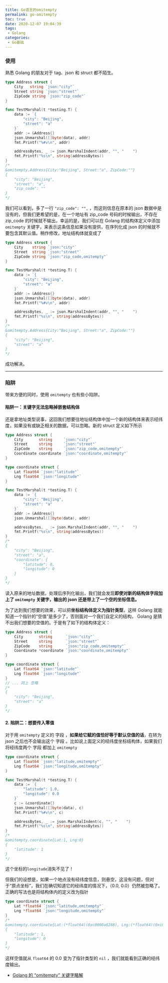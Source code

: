 ```yaml
---
title: Go语言的omitempty
permalink: go-omitempty
toc: true
date: 2020-12-07 19:04:39
tags:
 - Golang
categories:
 - Go基础
---
```


<!--more-->

### 使用

熟悉 Golang 的朋友对于 tag、json 和 struct 都不陌生。

```go
type Address struct {
	City   string `json:"city"`
	Street string `json:"street"`
	ZipCode string `json:"zip_code"`
}

func TestMarshal(t *testing.T) {
	data := `{
        "city": "Beijing",
        "street": "a"
    }`
	addr := &Address{}
	json.Unmarshal([]byte(data), addr)
	fmt.Printf("%#v\n", addr)

	addressBytes, _ := json.MarshalIndent(addr, "", "    ")
	fmt.Printf("%s\n", string(addressBytes))
}
/*
&omitempty.Address{City:"Beijing", Street:"a", ZipCode:""}
{
    "city": "Beijing",
    "street": "a",
    "zip_code": ""
}
*/
```

我们可以看到，多了一行 `"zip_code": "",` ，而这则信息在原本的 json 数据中是没有的，但我们更希望的是，在一个地址有 zip_code 号码的时候输出，不存在 zip_code 的时候就不输出，幸运的是，我们可以在 Golang 的结构体定义中添加 `omitempty` 关键字，来表示这条信息如果没有提供，在序列化成 json 的时候就不要包含其默认值。稍作修改，地址结构体就变成了

```go
type Address struct {
	City    string `json:"city"`
	Street  string `json:"street"`
	ZipCode string `json:"zip_code,omitempty"`
}

func TestMarshal(t *testing.T) {
	data := `{
        "city": "Beijing",
        "street": "a"
    }`
	addr := &Address{}
	json.Unmarshal([]byte(data), addr)
	fmt.Printf("%#v\n", addr)

	addressBytes, _ := json.MarshalIndent(addr, "", "    ")
	fmt.Printf("%s\n", string(addressBytes))
}
/*
&omitempty.Address{City:"Beijing", Street:"a", ZipCode:""}
{
    "city": "Beijing",
    "street": "a"
}
*/
```

成功解决。



<hr>

### 陷阱

带来方便的同时，使用 `omitempty` 也有些小陷阱。

#### 陷阱一：关键字无法忽略掉嵌套结构体

还是拿地址类型说事，这回我们想要往地址结构体中加一个新的结构体来表示经纬度，如果没有或缺乏相关的数据，可以忽略。新的 struct 定义如下所示

```go
type Address struct {
	City       string     `json:"city"`
	Street     string     `json:"street"`
	ZipCode    string     `json:"zip_code,omitempty"`
	Coordinate coordinate `json:"coordinate,omitempty"`
}

type coordinate struct {
	Lat float64 `json:"latitude"`
	Lng float64 `json:"longitude"`
}

func TestMarshal(t *testing.T) {
	data := `{
        "city": "Beijing",
        "street": "a"
    }`
	addr := &Address{}
	json.Unmarshal([]byte(data), addr)

	addressBytes, _ := json.MarshalIndent(addr, "", "    ")
	fmt.Printf("%s\n", string(addressBytes))
}
/*
{
    "city": "Beijing",
    "street": "a",
    "coordinate": {
        "latitude": 0,
        "longitude": 0
    }
}
*/
```

读入原来的地址数据，处理后序列化输出，我们就会发现**即使对新的结构体字段加上了 `omitempty` 关键字，输出的 json 还是带上了一个空的坐标信息。**

为了达到我们想要的效果，可以把**坐标结构体定义为指针类型**，这样 Golang 就能知道一个指针的“空值”是多少了，否则面对一个我们自定义的结构， Golang 是猜不出我们想要的空值的。于是有了如下的结构体定义：

```go
type Address struct {
	City       string      `json:"city"`
	Street     string      `json:"street"`
	ZipCode    string      `json:"zip_code,omitempty"`
	Coordinate *coordinate `json:"coordinate,omitempty"`
}

type coordinate struct {
	Lat float64 `json:"latitude"`
	Lng float64 `json:"longitude"`
}
// ... 同上 忽略
/*
{
    "city": "Beijing",
    "street": "a"
}
*/
```



#### 2. 陷阱二：想要传入零值

对于用 `omitempty` 定义的 字段 ，**如果给它赋的值恰好等于默认空值的话**，在转为 json 之后也不会输出这个 字段 。比如说上面定义的经纬度坐标结构体，如果我们将经纬度两个 字段 都加上 `omitempty`

```go
type coordinate struct {
	Lat float64 `json:"latitude,omitempty"`
	Lng float64 `json:"longitude,omitempty"`
}

func TestMarshal(t *testing.T) {
	data := `{
        "latitude": 1.0,
        "longitude": 0.0
    }`
	c := &coordinate{}
	json.Unmarshal([]byte(data), c)
	fmt.Printf("%#v\n", c)

	addressBytes, _ := json.MarshalIndent(c, "", "    ")
	fmt.Printf("%s\n", string(addressBytes))
}
/*
&omitempty.coordinate{Lat:1, Lng:0}
{
    "latitude": 1
}
*/
```

这个坐标的`longitude`消失不见了！

但我们的设想是，如果一个地点没有经纬度信息，则悬空，这没有问题，但对于“原点坐标”，我们在确切知道它的经纬度的情况下，（0.0, 0.0）仍然被忽略了。正确的写法也是将结构体内的定义改为指针

```go
type coordinate struct {
    Lat *float64 `json:"latitude,omitempty"`
    Lng *float64 `json:"longitude,omitempty"`
}
/*
&omitempty.coordinate{Lat:(*float64)(0xc0000a6288), Lng:(*float64)(0xc0000a6298)}
{
    "latitude": 1,
    "longitude": 0
}
*/
```

这样空值就从 `float64` 的 0.0 变为了指针类型的 `nil` ，我们就能看到正确的经纬度输出。





* [Golang 的 “omitempty” 关键字略解](https://old-panda.com/2019/12/11/golang-omitempty/)

